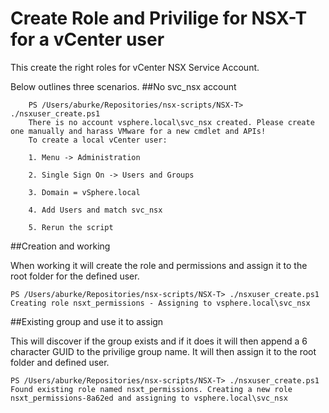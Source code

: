 # Create Role and Privilige for NSX-T for a vCenter user

This create the right roles for vCenter NSX Service Account.


Below outlines three scenarios.
##No svc_nsx account

```
    PS /Users/aburke/Repositories/nsx-scripts/NSX-T> ./nsxuser_create.ps1
    There is no account vsphere.local\svc_nsx created. Please create one manually and harass VMware for a new cmdlet and APIs!
    To create a local vCenter user:
    
    1. Menu -> Administration
    
    2. Single Sign On -> Users and Groups
    
    3. Domain = vSphere.local
    
    4. Add Users and match svc_nsx
    
    5. Rerun the script
```

##Creation and working

When working it will create the role and permissions and assign it to the root folder for the defined user.

```
PS /Users/aburke/Repositories/nsx-scripts/NSX-T> ./nsxuser_create.ps1
Creating role nsxt_permissions - Assigning to vsphere.local\svc_nsx
```

##Existing group and use it to assign

This will discover if the group exists and if it does it will then append a 6 character GUID to the privilige group name. It will then assign it to the root folder and defined user.

``` 
PS /Users/aburke/Repositories/nsx-scripts/NSX-T> ./nsxuser_create.ps1
Found existing role named nsxt_permissions. Creating a new role nsxt_permissions-8a62ed and assigning to vsphere.local\svc_nsx
```
